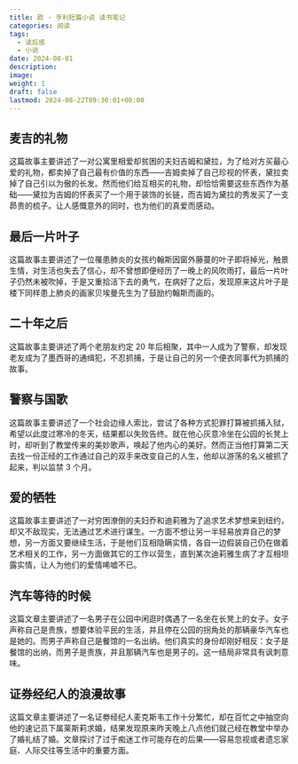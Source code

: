 ```yaml
---
title: 欧 · 亨利短篇小说 读书笔记
categories: 阅读
tags:
  - 读后感
  - 小说
date: 2024-08-01
description: 
image: 
weight: 1
draft: false
lastmod: 2024-08-22T09:30:01+08:00
---
```

## 麦吉的礼物

这篇故事主要讲述了一对公寓里相爱却贫困的夫妇吉姆和黛拉，为了给对方买最心爱的礼物，都卖掉了自己最有价值的东西——吉姆卖掉了自己珍视的怀表，黛拉卖掉了自己引以为傲的长发。然而他们给互相买的礼物，却恰恰需要这些东西作为基础——黛拉为吉姆的怀表买了一个用于装饰的长链，而吉姆为黛拉的秀发买了一支昴贵的梳子。让人感慨意外的同时，也为他们的真爱而感动。

## 最后一片叶子

这篇故事主要讲述了一位罹患肺炎的女孩约翰斯因窗外藤蔓的叶子即将掉光，触景生情，对生活也失去了信心，却不曾想即便经历了一晚上的风吹雨打，最后一片叶子仍然未被吹掉，于是又重拾活下去的勇气，在病好了之后，发现原来这片叶子是楼下同样患上肺炎的画家贝埃曼先生为了鼓励约翰斯而画的。

## 二十年之后

这篇故事主要讲述了两个老朋友约定 20 年后相聚，其中一人成为了警察，却发现老友成为了墨西哥的通缉犯，不忍抓捕，于是让自己的另一个便衣同事代为抓捕的故事。

## 警察与国歌

这篇故事主要讲述了一个社会边缘人索比，尝试了各种方式犯罪打算被抓捕入狱，希望以此度过寒冷的冬天，结果都以失败告终。就在他心灰意冷坐在公园的长凳上时，却听到了教堂传来的美妙歌声，唤起了他内心的美好。然而正当他打算第二天去找一份正经的工作通过自己的双手来改变自己的人生，他却以游荡的名义被抓了起来，判以监禁 3 个月。

## 爱的牺牲

这篇故事主要讲述了一对穷困潦倒的夫妇乔和迪莉雅为了追求艺术梦想来到纽约，却又不敌现实，无法通过艺术进行谋生。一方面不想让另一半轻易放弃自己的梦想，另一方面又要继续生活，于是他们互相隐瞒实情，各自一边假装自己仍在做着艺术相关的工作，另一方面做其它的工作以营生，直到某次迪莉雅生病了才互相坦露实情，让人为他们的爱情唏嘘不已。

## 汽车等待的时候

这篇文章主要讲述了一名男子在公园中闲逛时偶遇了一名坐在长凳上的女子。女子声称自己是贵族，想要体验平民的生活，并且停在公园的拐角处的那辆豪华汽车也是她的。而男子声称自己是餐馆的一名出纳。他们真实的身份却刚好相反：女子是餐馆的出纳，而男子是贵族，并且那辆汽车也是男子的。这一结局非常具有讽刺意味。

## 证券经纪人的浪漫故事

这篇文章主要讲述了一名证劵经纪人麦克斯韦工作十分繁忙，却在百忙之中抽空向他的速记员下属莱斯莉求婚，结果发现原来昨天晚上八点他们就己经在教堂中举办了婚礼结了婚。文章探讨了过于痴迷工作可能存在的后果——容易忽视或者遗忘家庭、人际交往等生活中的重要方面。